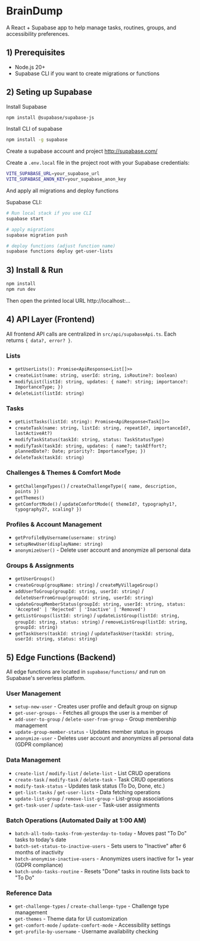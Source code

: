 # BrainDump

A React + Supabase app to help manage tasks, routines, groups, and accessibility preferences.

## 1) Prerequisites
- Node.js 20+
- Supabase CLI if you want to create migrations or functions

## 2) Seting up Supabase
Install Supabase
```zsh
npm install @supabase/supabase-js
```

Install CLI of supabase
```zsh
npm install -g supabase
```

Create a supabase account and project http://supabase.com/

Create a `.env.local` file in the project root with your Supabase credentials:

```zsh
VITE_SUPABASE_URL=your_supabase_url
VITE_SUPABASE_ANON_KEY=your_supabase_anon_key
```
And apply all migrations and deploy functions

Supabase CLI:
```zsh
# Run local stack if you use CLI
supabase start

# apply migrations
supabase migration push

# deploy functions (adjust function name)
supabase functions deploy get-user-lists
```

## 3) Install & Run
```zsh
npm install
npm run dev
```

Then open the printed local URL http://localhost:...


## 4) API Layer (Frontend)
All frontend API calls are centralized in `src/api/supabaseApi.ts`. Each returns `{ data?, error? }`.

### Lists
- `getUserLists(): Promise<ApiResponse<List[]>>`
- `createList(name: string, userId: string, isRoutine?: boolean)`
- `modifyList(listId: string, updates: { name?: string; importance?: ImportanceType; })`
- `deleteList(listId: string)`

### Tasks
- `getListTasks(listId: string): Promise<ApiResponse<Task[]>>`
- `createTask(name: string, listId: string, repeatId?, importanceId?, lastActiveAt?)`
- `modifyTaskStatus(taskId: string, status: TaskStatusType)`
- `modifyTask(taskId: string, updates: { name?; taskEffort?; plannedDate?: Date; priority?: ImportanceType; })`
- `deleteTask(taskId: string)`

### Challenges & Themes & Comfort Mode
- `getChallengeTypes()` / `createChallengeType({ name, description, points })`
- `getThemes()`
- `getComfortMode()` / `updateComfortMode({ themeId?, typography1?, typography2?, scaling? })`

### Profiles & Account Management
- `getProfileByUsername(username: string)`
- `setupNewUser(displayName: string)`
- `anonymizeUser()` - Delete user account and anonymize all personal data

### Groups & Assignments
- `getUserGroups()`
- `createGroup(groupName: string)` / `createMyVillageGroup()`
- `addUserToGroup(groupId: string, userId: string)` / `deleteUserFromGroup(groupId: string, userId: string)`
- `updateGroupMemberStatus(groupId: string, userId: string, status: 'Accepted' | 'Rejected' | 'Inactive' | 'Removed')`
- `getListGroups(listId: string)` / `updateListGroup(listId: string, groupId: string, status: string)` / `removeListGroup(listId: string, groupId: string)`
- `getTaskUsers(taskId: string)` / `updateTaskUser(taskId: string, userId: string, status: string)`

## 5) Edge Functions (Backend)
All edge functions are located in `supabase/functions/` and run on Supabase's serverless platform.

### User Management
- `setup-new-user` - Creates user profile and default group on signup
- `get-user-groups-` - Fetches all groups the user is a member of
- `add-user-to-group` / `delete-user-from-group` - Group membership management
- `update-group-member-status` - Updates member status in groups
- `anonymize-user` - Deletes user account and anonymizes all personal data (GDPR compliance)

### Data Management
- `create-list` / `modify-list` / `delete-list` - List CRUD operations
- `create-task` / `modify-task` / `delete-task` - Task CRUD operations
- `modify-task-status` - Updates task status (To Do, Done, etc.)
- `get-list-tasks` / `get-user-lists` - Data fetching operations
- `update-list-group` / `remove-list-group` - List-group associations
- `get-task-user` / `update-task-user` - Task-user assignments

### Batch Operations (Automated Daily at 1:00 AM)
- `batch-all-todo-tasks-from-yesterday-to-today` - Moves past "To Do" tasks to today's date
- `batch-set-status-to-inactive-users` - Sets users to "Inactive" after 6 months of inactivity
- `batch-anonymise-inactive-users` - Anonymizes users inactive for 1+ year (GDPR compliance)
- `batch-undo-tasks-routine` - Resets "Done" tasks in routine lists back to "To Do"

### Reference Data
- `get-challenge-types` / `create-challenge-type` - Challenge type management
- `get-themes` - Theme data for UI customization
- `get-comfort-mode` / `update-comfort-mode` - Accessibility settings
- `get-profile-by-username` - Username availability checking
